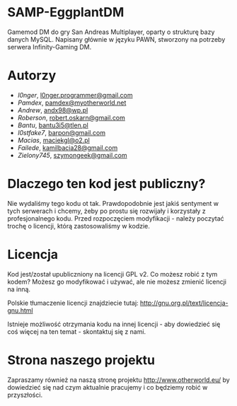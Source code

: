 SAMP-EggplantDM
============
Gamemod DM do gry San Andreas Multiplayer, oparty o strukturę bazy danych MySQL. 
Napisany głównie w języku PAWN, stworzony na potrzeby serwera Infinity-Gaming DM.

Autorzy
============
- _l0nger_, l0nger.programmer@gmail.com
- _Pamdex_, pamdex@myotherworld.net
- _Andrew_, andx98@wp.pl
- _Roberson_, robert.oskarn@gmail.com
- _Bantu_, bantu3i5@tlen.pl
- _l0stfake7_, barpon@gmail.com
- _Macias_, maciekgl@o2.pl
- _Failede_, kamilbacia28@gmail.com
- _Zielony745_, szymongeek@gmail.com


Dlaczego ten kod jest publiczny?
============
Nie wydaliśmy tego kodu ot tak. Prawdopodobnie jest jakiś sentyment w tych serwerach i chcemy, żeby po prostu się rozwijały i korzystały z profesjonalnego kodu. Przed rozpoczęciem modyfikacji - należy poczytać trochę o licencji, którą zastosowaliśmy w kodzie.

Licencja
============
Kod jest/został upubliczniony na licencji GPL v2. Co możesz robić z tym kodem? Możesz go modyfikować i używać, ale nie możesz zmienić licencji na inną.

Polskie tłumaczenie licencji znajdziecie tutaj: http://gnu.org.pl/text/licencja-gnu.html


Istnieje możliwość otrzymania kodu na innej licencji - aby dowiedzieć się coś więcej na ten temat - skontaktuj się z nami.


Strona naszego projektu
============
Zapraszamy również na naszą stronę projektu http://www.otherworld.eu/ by dowiedzieć się nad czym aktualnie pracujemy i co będziemy robić w przyszłości.

